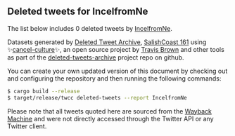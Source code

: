 ## Deleted tweets for IncelfromNe

The list below includes 0 deleted tweets by
[IncelfromNe](https://twitter.com/IncelfromNe).



Datasets generated by [Deleted Tweet Archive](https://twitter.com/deletedtweet161), 
[SalishCoast 161](https://twitter.com/SalishCoastA) using 
✨[cancel-culture](https://github.com/travisbrown/cancel-culture)✨, an open source project by 
[Travis Brown](https://twitter.com/travisbrown) and other tools as part of the 
[deleted-tweets-archive](https://github.com/salcoast/deleted-tweets-archive/) project repo on github.

You can create your own updated version of this document by checking out and configuring the
repository and then running the following commands:

```bash
$ cargo build --release
$ target/release/twcc deleted-tweets --report IncelfromNe
```

Please note that all tweets quoted here are sourced from the
[Wayback Machine](https://web.archive.org) and were not directly accessed through the Twitter API or
any Twitter client.

